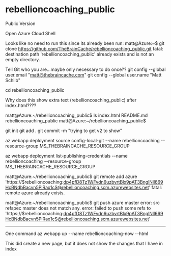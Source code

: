 # rebellioncoaching_public
Public Version


Open Azure Cloud Shell

Looks like no need to run this since its already been run:
matt@Azure:~$ git clone https://github.com/TheBrainCache/rebellioncoaching_public.git
fatal: destination path 'rebellioncoaching_public' already exists and is not an empty directory.

Tell Git who you are...maybe only necessary to do once??
git config --global user.email "matt@thebraincache.com"
git config --global user.name "Matt Schilb"

cd rebellioncoaching_public

Why does this show extra text (rebellioncoaching_public) after index.html????

matt@Azure:~/rebellioncoaching_public$ ls
index.html  README.md  rebellioncoaching_public
matt@Azure:~/rebellioncoaching_public$

git init
git add .
git commit -m "trying to get v2 to show"

az webapp deployment source config-local-git --name rebellioncoaching --resource-group MS_THEBRAINCACHE_RESOURCE_GROUP

az webapp deployment list-publishing-credentials --name rebellioncoaching --resource-group MS_THEBRAINCACHE_RESOURCE_GROUP


matt@Azure:~/rebellioncoaching_public$ git remote add azure 'https://$rebellioncoaching:dp4pfD8Tz1WFvdn6uzbvrtBlx9pAT3BnglNll669HcBNdbBacvn5PlRax1cS@rebellioncoaching.scm.azurewebsites.net'
fatal: remote azure already exists.


matt@Azure:~/rebellioncoaching_public$ git push azure master
error: src refspec master does not match any.
error: failed to push some refs to 'https://$rebellioncoaching:dp4pfD8Tz1WFvdn6uzbvrtBlx9pAT3BnglNll669HcBNdbBacvn5PlRax1cS@rebellioncoaching.scm.azurewebsites.net'




-------------------

One command
az webapp up --name rebellioncoaching-now --html

This did create a new page, but it does not show the changes that I have in index



